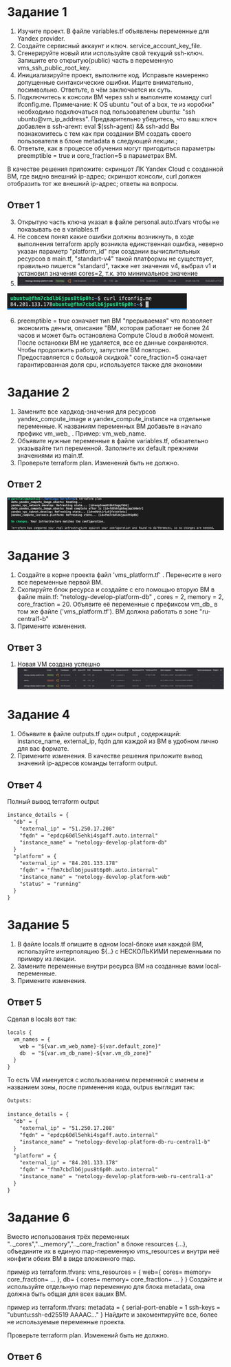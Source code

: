 
# Задание 1

1. Изучите проект. В файле variables.tf объявлены переменные для Yandex provider.
2. Создайте сервисный аккаунт и ключ. service_account_key_file.
3. Сгенерируйте новый или используйте свой текущий ssh-ключ. Запишите его открытую(public) часть в переменную vms_ssh_public_root_key.
4. Инициализируйте проект, выполните код. Исправьте намеренно допущенные синтаксические ошибки. Ищите внимательно, посимвольно. Ответьте, в чём заключается их суть.
5. Подключитесь к консоли ВМ через ssh и выполните команду  curl ifconfig.me. Примечание: К OS ubuntu "out of a box, те из коробки" необходимо подключаться под пользователем ubuntu: "ssh ubuntu@vm_ip_address". Предварительно убедитесь, что ваш ключ добавлен в ssh-агент: eval $(ssh-agent) && ssh-add Вы познакомитесь с тем как при создании ВМ создать своего пользователя в блоке metadata в следующей лекции.;
6. Ответьте, как в процессе обучения могут пригодиться параметры preemptible = true и core_fraction=5 в параметрах ВМ.

В качестве решения приложите:
скриншот ЛК Yandex Cloud с созданной ВМ, где видно внешний ip-адрес;
скриншот консоли, curl должен отобразить тот же внешний ip-адрес;
ответы на вопросы.

## Ответ 1

3. Открытую часть ключа указал в файле personal.auto.tfvars чтобы не показывать ее в variables.tf
4. Не совсем понял какие ошибки должны возникнуть, в ходе выполнения terraform apply возникла единственная ошибка, неверно указан параметр "platform_id" при создании вычислительных ресурсов в main.tf,  "standart-v4" такой платформы не существует, правильно пишется "standard", также нет значения v4, выбрал v1 и установил значения cores=2, т.к. это минимальное значение
5. ![alt text](https://github.com/karapuze/terraform/blob/main/Img/Снимок%20экрана%202024-05-18%20в%2014.27.12.png)

![alt text](https://github.com/karapuze/terraform/blob/main/Img/Снимок%20экрана%202024-05-18%20в%2014.27.19.png)


6. preemptible = true означает тип ВМ "прерываемая" что позволяет экономить деньги, описание "ВМ, которая работает не более 24 часов и может быть остановлена Compute Cloud в любой момент. После остановки ВМ не удаляется, все ее данные сохраняются. Чтобы продолжить работу, запустите ВМ повторно. Предоставляется с большой скидкой."
core_fraction=5 означает гарантированная доля cpu, используется также для экономии

# Задание 2

1. Замените все хардкод-значения для ресурсов yandex_compute_image и yandex_compute_instance на отдельные переменные. К названиям переменных ВМ добавьте в начало префикс vm_web_ . Пример: vm_web_name.
2. Объявите нужные переменные в файле variables.tf, обязательно указывайте тип переменной. Заполните их default прежними значениями из main.tf.
3. Проверьте terraform plan. Изменений быть не должно.

## Ответ 2

![alt text](https://github.com/karapuze/terraform/blob/main/Img/Снимок%20экрана%202024-05-18%20в%2015.24.22.png)

# Задание 3

1. Создайте в корне проекта файл 'vms_platform.tf' . Перенесите в него все переменные первой ВМ.
2. Скопируйте блок ресурса и создайте с его помощью вторую ВМ в файле main.tf: "netology-develop-platform-db" ,  cores  = 2, memory = 2, core_fraction = 20. Объявите её переменные с префиксом vm_db_ в том же файле ('vms_platform.tf'). ВМ должна работать в зоне "ru-central1-b"
3. Примените изменения.

## Ответ 3

1. Новая VM создана успешно
![alt text](https://github.com/karapuze/terraform/blob/main/Img/Снимок%20экрана%202024-05-18%20в%2016.04.33.png)


# Задание 4

1. Объявите в файле outputs.tf один output , содержащий: instance_name, external_ip, fqdn для каждой из ВМ в удобном лично для вас формате.
2. Примените изменения.
В качестве решения приложите вывод значений ip-адресов команды terraform output.

## Ответ 4

Полный вывод terraform output
```
instance_details = {
  "db" = {
    "external_ip" = "51.250.17.208"
    "fqdn" = "epdcp60dl5ehki4sgaff.auto.internal"
    "instance_name" = "netology-develop-platform-db"
  }
  "platform" = {
    "external_ip" = "84.201.133.178"
    "fqdn" = "fhm7cbdlb6jpus8t6p0h.auto.internal"
    "instance_name" = "netology-develop-platform-web"
    "status" = "running"
  }
}
```


# Задание 5

1. В файле locals.tf опишите в одном local-блоке имя каждой ВМ, используйте интерполяцию ${..} с НЕСКОЛЬКИМИ переменными по примеру из лекции.
2. Замените переменные внутри ресурса ВМ на созданные вами local-переменные.
3. Примените изменения.

## Ответ 5

Сделал в locals вот так:
```
locals {
  vm_names = {
    web = "${var.vm_web_name}-${var.default_zone}"
    db  = "${var.vm_db_name}-${var.vm_db_zone}"
  }
}
```
То есть VM именуется с использованием переменной с именем и названием зоны, после применения кода, outpus выглядит так:
```
Outputs:

instance_details = {
  "db" = {
    "external_ip" = "51.250.17.208"
    "fqdn" = "epdcp60dl5ehki4sgaff.auto.internal"
    "instance_name" = "netology-develop-platform-db-ru-central1-b"
  }
  "platform" = {
    "external_ip" = "84.201.133.178"
    "fqdn" = "fhm7cbdlb6jpus8t6p0h.auto.internal"
    "instance_name" = "netology-develop-platform-web-ru-central1-a"
  }
}
```

# Задание 6

Вместо использования трёх переменных ".._cores",".._memory",".._core_fraction" в блоке resources {...}, объедините их в единую map-переменную vms_resources и внутри неё конфиги обеих ВМ в виде вложенного map.

пример из terraform.tfvars:
vms_resources = {
  web={
    cores=
    memory=
    core_fraction=
    ...
  },
  db= {
    cores=
    memory=
    core_fraction=
    ...
  }
}
Создайте и используйте отдельную map переменную для блока metadata, она должна быть общая для всех ваших ВМ.

пример из terraform.tfvars:
metadata = {
  serial-port-enable = 1
  ssh-keys           = "ubuntu:ssh-ed25519 AAAAC..."
}
Найдите и закоментируйте все, более не используемые переменные проекта.

Проверьте terraform plan. Изменений быть не должно.

## Ответ 6

